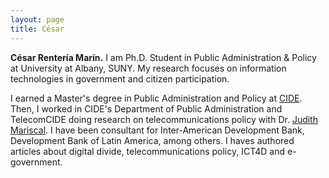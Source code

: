 ```yaml
---
layout: page
title: César
---
```

<!-- ACADEMICONS-->
<link rel="stylesheet" href="https://use.fontawesome.com/releases/v5.6.3/css/all.css" integrity="sha384-UHRtZLI+pbxtHCWp1t77Bi1L4ZtiqrqD80Kn4Z8NTSRyMA2Fd33n5dQ8lWUE00s/" crossorigin="anonymous">

**César Rentería Marín.** I am Ph.D. Student in Public Administration & Policy at University at Albany, SUNY. My research focuses on information technologies in government and citizen participation.

I earned a Master's degree in Public Administration and Policy at [CIDE](https://www.cide.edu/). Then, I worked in CIDE's Department of Public Administration and TelecomCIDE doing research on telecommunications policy with Dr. [Judith Mariscal](http://cide.academia.edu/JudithMariscal). I have been consultant for Inter-American Development Bank, Development Bank of Latin America, among others. I haves authored articles about digital divide, telecommunications policy, ICT4D and e-government.

<center>
<a href="mailto:crenteria@albany.edu" target="_blank"><i class="fas fa-at" style="font-size:1em"></i></a>
<!--i class="fas fa-at"></i><a href = "mailto: crenteria@albany.edu">crenteria@albany.edu</a-->

<a href="https://twitter.com/crenteriama" target="_blank"><i class="fab fa-twitter" style="font-size:1em"></i></a>
<!--i class="fab fa-twitter"></i><a href = "https://twitter.com/crenteriama">twitter</a-->
</center>

<!--stackedit_data:
eyJoaXN0b3J5IjpbMTAxODE0NzU4NiwtMjAyMDkxNjQ5NSwtMT
k0ODA4NTY2NCwxNzM5NTE0MzEyLC0xNzY1MTg4MDUxLC0yMDIw
OTE2NDk1LC0xODAxNTEzODQ4LC0xMjk1MDgyOTQ2XX0=
-->
